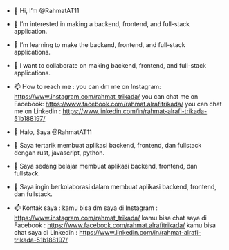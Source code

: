 - 👋 Hi, I’m @RahmatAT11
- 👀 I’m interested in making a backend, frontend, and full-stack application.
- 🌱 I’m learning to make the backend, frontend, and full-stack applications.
- 💞️ I want to collaborate on making backend, frontend, and full-stack applications.
- 📫 How to reach me :
      you can dm me on Instagram: https://www.instagram.com/rahmat_trikada/
      you can chat me on Facebook: https://www.facebook.com/rahmat.alrafitrikada/
      you can chat me on Linkedin : https://www.linkedin.com/in/rahmat-alrafi-trikada-51b188197/

- 👋 Halo, Saya @RahmatAT11
- 👀 Saya tertarik membuat aplikasi backend, frontend, dan fullstack dengan rust, javascript, python.
- 🌱 Saya sedang belajar membuat aplikasi backend, frontend, dan fullstack.
- 💞️ Saya ingin berkolaborasi dalam membuat aplikasi backend, frontend, dan fullstack.
- 📫 Kontak saya :
      kamu bisa dm saya di Instagram : https://www.instagram.com/rahmat_trikada/
      kamu bisa chat saya di Facebook : https://www.facebook.com/rahmat.alrafitrikada/
      kamu bisa chat saya di Linkedin : https://www.linkedin.com/in/rahmat-alrafi-trikada-51b188197/

<!---
RahmatAT11/RahmatAT11 is a ✨ special ✨ repository because its `README.md` (this file) appears on your GitHub profile.
You can click the Preview link to take a look at your changes.
--->
